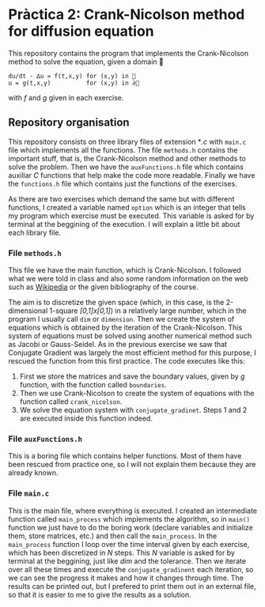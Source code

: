 # Pràctica 2: Crank-Nicolson method for diffusion equation

This repository contains the program that implements the Crank-Nicolson method to solve the equation, given a domain 
```
du/dt - ∆u = f(t,x,y) for (x,y) in 
u = g(t,x,y)          for (x,y) in ∂
```
with _f_ and _g_ given in each exercise.

## Repository organisation
This repository consists on three library files of extension **.c* with ```main.c``` file which implements all the functions. The file ```methods.h``` contains the important stuff, that is, the Crank-Nicolson method and other methods to solve the problem. Then we have the ```auxFunctions.h``` file which contains auxiliar *C* functions that help make the code more readable. Finally we have the ```functions.h``` file which contains just the functions of the exercises.

As there are two exercises which demand the same but with different functions, I created a variable named ```option``` which is an integer that tells my program which exercise must be executed. This variable is asked for by terminal at the beggining of the execution. I will explain a little bit about each library file.

### File ```methods.h```
This file we have the main function, which is Crank-Nicolson. I followed what we were told in class and also some random information on the web such as [Wikipedia](https://en.wikipedia.org/wiki/Crank–Nicolson_method) or the given bibliography of the course.

The aim is to discretize the given space (which, in this case, is the 2-dimensional 1-square _[0,1]x[0,1]_) in a relatively large number, which in the program I usually call ```dim``` or ```dimension```. Then we create the system of equations which is obtained by the iteration of the Crank-Nicolson. This system of equations must be solved using another numerical method such as Jacobi or Gauss-Seidel. As in the previous exercise we saw that Conjugate Gradient was largely the most efficient method for this purpose, I rescued the function from this first practice. The code executes like this:

1. First we store the matrices and save the boundary values, given by _g_ function, with the function called ```boundaries```.
2. Then we use Crank-Nicolson to create the system of equations with the function called ```crank_nicolson```.
3. We solve the equation system with ```conjugate_gradinet```. Steps 1 and 2 are executed inside this function indeed.

### File ```auxFunctions.h```
This is a boring file which contains helper functions. Most of them have been rescued from practice one, so I will not explain them because they are already known.

### File ```main.c```
This is the main file, where everything is executed. I created an intermediate function called ```main_process``` which implements the algorithm, so in ```main()``` function we just have to do the boring work (declare variables and initialize them, store matrices, etc.) and then call the ```main_process```. In the ```main_process``` function I loop over the time interval given by each exercise, which has been discretized in _N_ steps. This _N_ variable is asked for by terminal at the beggining, just like _dim_ and the tolerance. Then we iterate over all these times and execute the ```conjugate_gradinent``` each iteration, so we can see the progress it makes and how it changes through time. The results can be printed out, but I prefered to print them out in an external file, so that it is easier to me to give the results as a solution. 